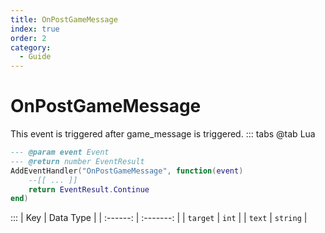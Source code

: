 ```yaml
---
title: OnPostGameMessage
index: true
order: 2
category:
  - Guide
---
```


# OnPostGameMessage
This event is triggered after game_message is triggered.
::: tabs
@tab Lua
```lua
--- @param event Event
--- @return number EventResult
AddEventHandler("OnPostGameMessage", function(event)
    --[[ ... ]]
    return EventResult.Continue
end)
```

:::
|    Key   | Data Type |
| :------: | :-------: |
| `target` |   `int`   |
|  `text`  |  `string` |